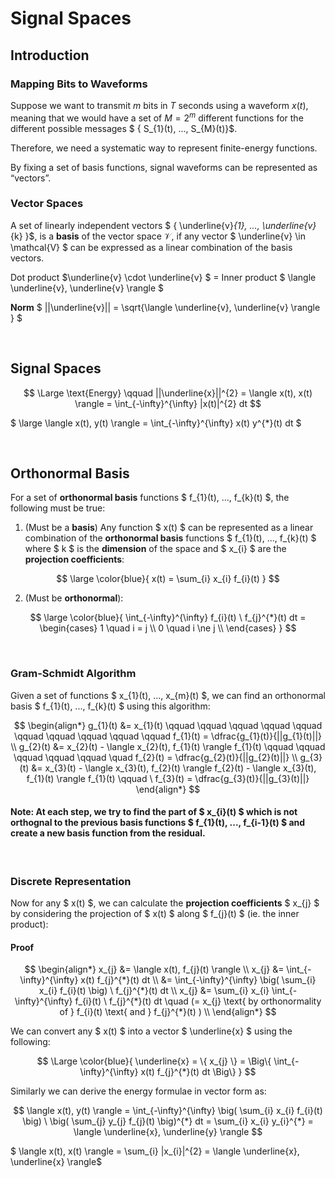 # Signal Spaces

## Introduction

### Mapping Bits to Waveforms
Suppose we want to transmit $m$ bits in $T$ seconds using a waveform $x(t)$, meaning that we would have a set of $M = 2^{m}$ different functions for the different possible messages $ \{ S_{1}(t), ..., S_{M}(t)\}$.

Therefore, we need a systematic way to represent finite-energy functions.

By fixing a set of basis functions, signal waveforms can be represented as “vectors”.

### Vector Spaces

A set of linearly independent vectors $ \{ \underline{v}_{1}, ..., \underline{v}_{k} \}$, is a **basis** of the vector space $\mathcal{V}$, if any vector $ \underline{v} \in \mathcal{V} $ can be expressed as a linear combination of the basis vectors.

Dot product $\underline{v} \cdot \underline{v} $ = Inner product $ \langle \underline{v}, \underline{v} \rangle $

**Norm** $ ||\underline{v}|| = \sqrt{\langle \underline{v}, \underline{v} \rangle } $

</br>

## Signal Spaces

$$ \Large \text{Energy} \qquad  ||\underline{x}||^{2} = \langle x(t), x(t) \rangle = \int_{-\infty}^{\infty} |x(t)|^{2} dt $$ 

$ \large \langle x(t), y(t) \rangle = \int_{-\infty}^{\infty} x(t) y^{*}(t) dt  $


</br>

## Orthonormal Basis

For a set of **orthonormal basis** functions $ f_{1}(t), ..., f_{k}(t) $, the following must be true:

1) (Must be a **basis**) Any function $ x(t) $ can be represented as a linear combination of the **orthonormal basis** functions $ f_{1}(t), ..., f_{k}(t) $ where $ k $ is the **dimension** of the space and $ x_{i} $ are the **projection coefficients**:

$$ \large \color{blue}{ x(t) = \sum_{i} x_{i} f_{i}(t) } $$

2) (Must be **orthonormal**):

$$ \large \color{blue}{ \int_{-\infty}^{\infty} f_{i}(t) \ f_{j}^{*}(t) dt = \begin{cases}
1 \quad i = j \\
0 \quad i \ne j \\
\end{cases}
}
$$


</br>

### Gram-Schmidt Algorithm

Given a set of functions $ x_{1}(t), ..., x_{m}(t) $, we can find an orthonormal basis $ f_{1}(t), ..., f_{k}(t) $ using this algorithm:

$$
\begin{align*}
g_{1}(t) &= x_{1}(t) \qquad \qquad \qquad \qquad \qquad \qquad \qquad \qquad \qquad \qquad
f_{1}(t) = \dfrac{g_{1}(t)}{||g_{1}(t)||} \\
g_{2}(t) &= x_{2}(t) - \langle x_{2}(t), f_{1}(t) \rangle f_{1}(t) \qquad \qquad \qquad \qquad \qquad \quad
f_{2}(t) = \dfrac{g_{2}(t)}{||g_{2}(t)||} \\
g_{3}(t) &= x_{3}(t) - \langle x_{3}(t), f_{2}(t) \rangle f_{2}(t) - \langle x_{3}(t), f_{1}(t) \rangle f_{1}(t) \qquad \ f_{3}(t) = \dfrac{g_{3}(t)}{||g_{3}(t)||}
\end{align*}
$$


#### Note: At each step, we try to find the part of $ x_{i}(t) $ which is not orthognal to the previous basis functions $ f_{1}(t), ..., f_{i-1}(t) $ and create a new basis function from the residual.

</br>

### Discrete Representation

Now for any $ x(t) $, we can calculate the **projection coefficients** $ x_{j} $ by considering the projection of $ x(t) $ along $ f_{j}(t) $ (ie. the inner product):

#### Proof
$$ 
\begin{align*}
x_{j} &= \langle x(t), f_{j}(t) \rangle \\
x_{j} &= \int_{-\infty}^{\infty} x(t) f_{j}^{*}(t) dt \\
&= \int_{-\infty}^{\infty} \big( \sum_{i} x_{i} f_{i}(t) \big) \ f_{j}^{*}(t) dt \\
x_{j} &= \sum_{i} x_{i} \int_{-\infty}^{\infty} f_{i}(t) \ f_{j}^{*}(t) dt \quad (= x_{j} \text{ by orthonormality of } f_{i}(t) \text{ and } f_{j}^{*}(t) ) \\
\end{align*}
$$ 


We can convert any $ x(t) $ into a vector $ \underline{x} $ using the following:

$$ \Large \color{blue}{ \underline{x} = \{ x_{j} \} = \Big\{ \int_{-\infty}^{\infty} x(t) f_{j}^{*}(t) dt \Big\} } $$


Similarly we can derive the energy formulae in vector form as:

$$ \langle x(t), y(t) \rangle = \int_{-\infty}^{\infty} \big( \sum_{i} x_{i} f_{i}(t) \big) \ \big( \sum_{j} y_{j} f_{j}(t) \big)^{*} dt = \sum_{i} x_{i} y_{i}^{*} = \langle \underline{x}, \underline{y} \rangle $$

$ \langle x(t), x(t) \rangle = \sum_{i} |x_{i}|^{2} = \langle \underline{x}, \underline{x} \rangle$


